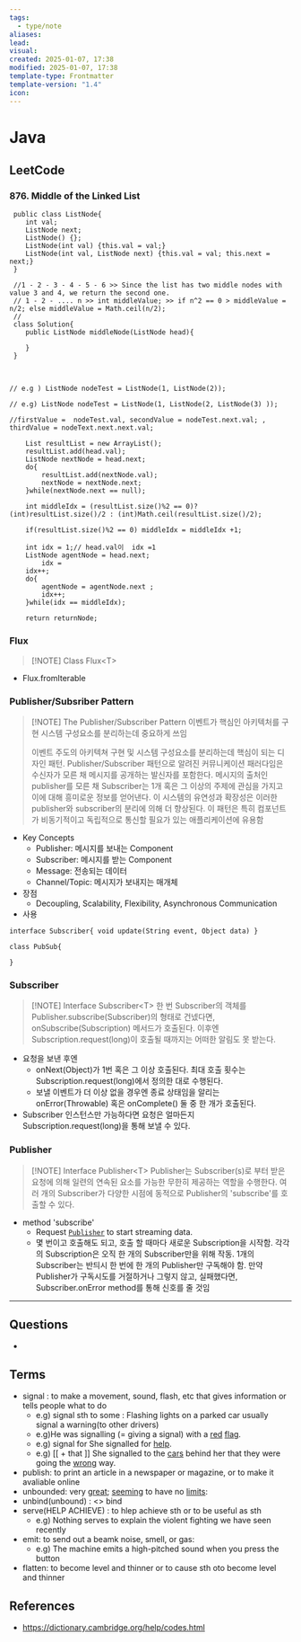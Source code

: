 ```yaml
---
tags:
  - type/note
aliases: 
lead: 
visual: 
created: 2025-01-07, 17:38
modified: 2025-01-07, 17:38
template-type: Frontmatter
template-version: "1.4"
icon:
---
```



# Java

<!-- Main STRUCTURE of my content -->


## LeetCode
### 876. Middle of the Linked List

```
 public class ListNode{
	int val;
	ListNode next;
	ListNode() {};
	ListNode(int val) {this.val = val;}
	ListNode(int val, ListNode next) {this.val = val; this.next = next;}
 }
 
 //1 - 2 - 3 - 4 - 5 - 6 >> Since the list has two middle nodes with value 3 and 4, we return the second one.
 // 1 - 2 - .... n >> int middleValue; >> if n^2 == 0 > middleValue = n/2; else middleValue = Math.ceil(n/2);
 // 
 class Solution{
	public ListNode middleNode(ListNode head){
		
	}
 }
```

<pre>

</pre>
```
// e.g ) ListNode nodeTest = ListNode(1, ListNode(2));

// e.g) ListNode nodeTest = ListNode(1, ListNode(2, ListNode(3) ));

//firstValue =  nodeTest.val, secondValue = nodeTest.next.val; , thirdValue = nodeText.next.next.val;

	List resultList = new ArrayList();
	resultList.add(head.val);
	ListNode nextNode = head.next;
	do{
		resultList.add(nextNode.val);
		nextNode = nextNode.next;
	}while(nextNode.next == null);
	
	int middleIdx = (resultList.size()%2 == 0)? (int)resultList.size()/2 : (int)Math.ceil(resultList.size()/2);
		
	if(resultList.size()%2 == 0) middleIdx = middleIdx +1;

	int idx = 1;// head.val이  idx =1
	ListNode agentNode = head.next;
		idx = 
	idx++;
	do{
		agentNode = agentNode.next ;
		idx++;
	}while(idx == middleIdx);
	
	return returnNode;
```

### Flux

> [!NOTE] Class Flux\<T\>
> 

	
- Flux.fromIterable

### Publisher/Subsriber Pattern

> [!NOTE]  The Publisher/Subscriber Pattern
>   이벤트가 핵심인 아키텍처를 구현
>   시스템 구성요소를 분리하는데 중요하게 쓰임
>   
>   이벤트 주도의 아키텍쳐 구현 및  시스템 구성요소를 분리하는데 핵심이 되는 디자인 패턴. 
> Publisher/Subscriber 패턴으로 알려진 커뮤니케이션 패러다임은 수신자가 모른 채 메시지를 공개하는 발신자를 포함한다. 메시지의 출처인 publisher를 모른 채 Subscriber는 1개 혹은 그 이상의 주제에 관심을 가지고 이에 대해 흥미로운 정보를 얻어낸다. 이 시스템의 유연성과 확장성은 이러한 publisher와 subscriber의 분리에 의해 더 향상된다. 
>   이 패턴은 특히 컴포넌트가 비동기적이고 독립적으로 통신할 필요가 있는 애플리케이션에 유용함

-  Key Concepts 
	- Publisher: 메시지를 보내는 Component
	- Subscriber: 메시지를 받는 Component
	- Message: 전송되는 데이터
	- Channel/Topic: 메시지가 보내지는 매개체
- 장점
	- Decoupling, Scalability, Flexibility, Asynchronous Communication
- 사용
```
interface Subscriber{ void update(String event, Object data) }

class PubSub{
    
}
```
 

### Subscriber

> [!NOTE] Interface Subscriber\<T\>
> 한 번 Subscriber의 객체를 Publisher.subscribe(Subscriber)의 형태로 건넸다면, onSubscribe(Subscription) 메서드가 호출된다. 이후엔 Subscription.request(long)이 호출될 때까지는 어떠한 알림도 못 받는다. 
- 요청을 보낸 후엔 
	- onNext(Object)가 1번 혹은 그 이상 호출된다. 최대 호출 횟수는 Subscription.request(long)에서 정의한 대로 수행된다. 
	- 보낼 이벤트가 더 이상 없을 경우엔 종료 상태임을 알리는 onError(Throwable) 혹은 onComplete() 둘 중 한 개가 호출된다. 
- Subscriber 인스턴스만 가능하다면 요청은 얼마든지 Subscription.request(long)을 통해 보낼 수 있다.


### Publisher

> [!NOTE] Interface Publisher\<T\>
> Publisher는 Subscriber(s)로 부터 받은 요청에 의해 일련의 연속된 요소를 가능한 무한히 제공하는 역할을 수행한다. 여러 개의 Subscriber가 다양한 시점에 동적으로 Publisher의 'subscribe'를 호출할 수 있다. 
- method 'subscribe'
	- Request [`Publisher`](https://www.reactive-streams.org/reactive-streams-1.0.3-javadoc/org/reactivestreams/Publisher.html "interface in org.reactivestreams") to start streaming data.
	- 몇 번이고 호출해도 되고, 호출 할 때마다 새로운 Subscription을 시작함. 각각의 Subscription은 오직 한 개의 Subscriber만을 위해 작동. 1개의 Subscriber는 반듸시 한 번에 한 개의 Publisher만 구독해야 함. 만약 Publisher가 구독시도를 거절하거나 그렇지 않고, 실패했다면, Subscriber.onError method를 통해 신호를 줄 것임


---
## Questions

<!-- What remains for you to consider? --> 
- 


## Terms
<!-- Links to definition pages -->
-  signal : to make a movement, sound, flash, etc that gives information or tells people what to do
	- e.g) signal sth to some : Flashing lights on a parked car usually signal a warning(to other drivers)
	- e.g)He was signalling (= giving a signal) with a [red](https://dictionary.cambridge.org/dictionary/english/red "red") [flag](https://dictionary.cambridge.org/dictionary/english/flag "flag").
	- e.g) signal for She signalled for [help](https://dictionary.cambridge.org/dictionary/english/help "help").
	- e.g)  [[ + that ]] She signalled to the [cars](https://dictionary.cambridge.org/dictionary/english/car "cars") behind her that they were going the [wrong](https://dictionary.cambridge.org/dictionary/english/wrong "wrong") way.
- publish: to print an article in a newspaper or magazine, or to make it avaliable online
- unbounded: very [great](https://dictionary.cambridge.org/dictionary/english/great "great"); [seeming](https://dictionary.cambridge.org/dictionary/english/seeming "seeming") to have no [limits](https://dictionary.cambridge.org/dictionary/english/limit "limits"):
- unbind(unbound) : <> bind
- serve(HELP ACHIEVE) : to hlep achieve sth or to be useful as sth
	- e.g) Nothing serves to explain the violent fighting we have seen recently
- emit: to send out a beamk noise, smell, or gas:
	- e.g) The machine emits a high-pitched sound when you press the button
- flatten: to become level and thinner or to cause sth oto become level and thinner


## References
<!-- Links to pages not referenced in the content -->
- https://dictionary.cambridge.org/help/codes.html


